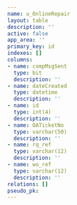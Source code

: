 ```yaml
---
name: u_OnlineRepair
layout: table
description: ''
active: false
app_area: ''
primary_key: id
indexes: []
columns:
- name: compMsgSent
  type: bit
  description: ''
- name: dateCreated
  type: datetime
  description: ''
- name: id
  type: int(4)
  description: ''
- name: OATicketNo
  type: varchar(50)
  description: ''
- name: rq_ref
  type: varchar(12)
  description: ''
- name: wo_ref
  type: varchar(12)
  description: ''
relations: []
pseudo_pk: 
---
```


